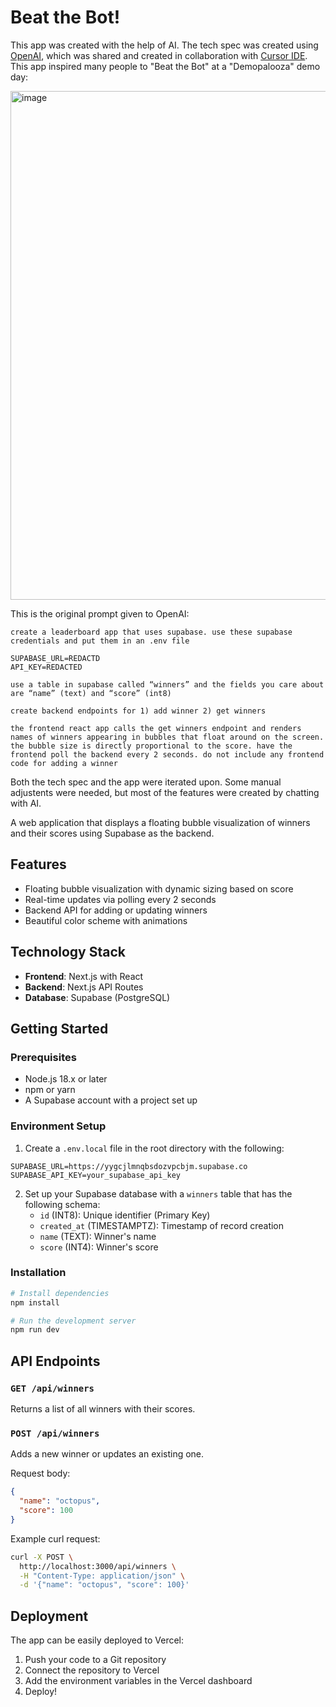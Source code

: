 # Beat the Bot!

This app was created with the help of AI. The tech spec was created using [OpenAI](https://openai.com/), which was shared and created in collaboration with [Cursor IDE](https://www.cursor.com/). This app inspired many people to "Beat the Bot" at a "Demopalooza" demo day:

<img width="814" alt="image" src="https://github.com/user-attachments/assets/549d7cc4-a6b6-4134-a27a-9299c3e11bf2" />

This is the original prompt given to OpenAI:

```text
create a leaderboard app that uses supabase. use these supabase credentials and put them in an .env file

SUPABASE_URL=REDACTD
API_KEY=REDACTED

use a table in supabase called “winners” and the fields you care about are “name” (text) and “score” (int8)

create backend endpoints for 1) add winner 2) get winners

the frontend react app calls the get winners endpoint and renders names of winners appearing in bubbles that float around on the screen. the bubble size is directly proportional to the score. have the frontend poll the backend every 2 seconds. do not include any frontend code for adding a winner
```

Both the tech spec and the app were iterated upon. Some manual adjustents were needed, but most of the features were created by chatting with AI.

A web application that displays a floating bubble visualization of winners and their scores using Supabase as the backend.

## Features

- Floating bubble visualization with dynamic sizing based on score
- Real-time updates via polling every 2 seconds
- Backend API for adding or updating winners
- Beautiful color scheme with animations

## Technology Stack

- **Frontend**: Next.js with React
- **Backend**: Next.js API Routes
- **Database**: Supabase (PostgreSQL)

## Getting Started

### Prerequisites

- Node.js 18.x or later
- npm or yarn
- A Supabase account with a project set up

### Environment Setup

1. Create a `.env.local` file in the root directory with the following:

```
SUPABASE_URL=https://yygcjlmnqbsdozvpcbjm.supabase.co
SUPABASE_API_KEY=your_supabase_api_key
```

2. Set up your Supabase database with a `winners` table that has the following schema:
   - `id` (INT8): Unique identifier (Primary Key)
   - `created_at` (TIMESTAMPTZ): Timestamp of record creation
   - `name` (TEXT): Winner's name
   - `score` (INT4): Winner's score

### Installation

```bash
# Install dependencies
npm install

# Run the development server
npm run dev
```

## API Endpoints

### `GET /api/winners`

Returns a list of all winners with their scores.

### `POST /api/winners`

Adds a new winner or updates an existing one.

Request body:

```json
{
  "name": "octopus",
  "score": 100
}
```

Example curl request:

```bash
curl -X POST \
  http://localhost:3000/api/winners \
  -H "Content-Type: application/json" \
  -d '{"name": "octopus", "score": 100}'
```

## Deployment

The app can be easily deployed to Vercel:

1. Push your code to a Git repository
2. Connect the repository to Vercel
3. Add the environment variables in the Vercel dashboard
4. Deploy!
